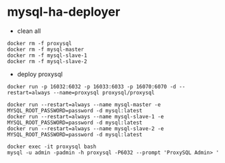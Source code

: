 # mysql-ha-deployer
- clean all
```angular2html
docker rm -f proxysql
docker rm -f mysql-master
docker rm -f mysql-slave-1
docker rm -f mysql-slave-2
```
- deploy proxysql

```docker deploy proxysql
docker run -p 16032:6032 -p 16033:6033 -p 16070:6070 -d --restart=always --name=proxysql proxysql/proxysql
```

```docker deploy mysql
docker run --restart=always --name mysql-master -e MYSQL_ROOT_PASSWORD=password -d mysql:latest
docker run --restart=always --name mysql-slave-1 -e MYSQL_ROOT_PASSWORD=password -d mysql:latest
docker run --restart=always --name mysql-slave-2 -e MYSQL_ROOT_PASSWORD=password -d mysql:latest
```

```in proxysql
docker exec -it proxysql bash
mysql -u admin -padmin -h proxysql -P6032 --prompt 'ProxySQL Admin> '
```
